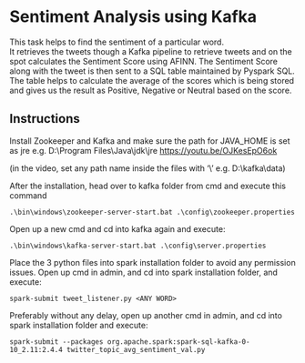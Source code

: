 # Sentiment Analysis using Kafka

This task helps to find the sentiment of a particular word.<br> 
It retrieves the tweets though a Kafka pipeline to retrieve tweets and on the spot calculates the Sentiment Score using AFINN. The Sentiment Score along with the tweet is then sent to a SQL table maintained by Pyspark SQL. <br>
The table helps to calculate the average of the scores which is being stored and gives us the result as Positive, Negative or Neutral based on the score. 


## Instructions 

Install Zookeeper and Kafka and make sure the path for JAVA_HOME is set as jre e.g. D:\Program Files\Java\jdk\jre
https://youtu.be/OJKesEpO6ok	

(in the video, set any path name inside the files with ‘\\’ e.g. D:\\kafka\\data)

After the installation, head over to kafka folder from cmd and execute this command

	.\bin\windows\zookeeper-server-start.bat .\config\zookeeper.properties


Open up a new cmd and cd into kafka again and execute:

	.\bin\windows\kafka-server-start.bat .\config\server.properties

Place the 3 python files into spark installation folder to avoid any permission issues.
Open up cmd in admin, and cd into spark installation folder, and execute:

	spark-submit tweet_listener.py <ANY WORD>

Preferably without any delay, open up another cmd in admin, and cd into spark installation folder and execute:

	spark-submit --packages org.apache.spark:spark-sql-kafka-0-10_2.11:2.4.4 twitter_topic_avg_sentiment_val.py


